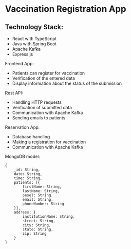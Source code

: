 # Vaccination Registration App

## Technology Stack:
- React with TypeScript
- Java with Spring Boot
- Apache Kafka
- Express.js

Frontend App:
- Patients can register for vaccination
- Verification of the entered data
- Display information about the status of the submission

Rest API:
- Handling HTTP requests
- Verification of submitted data
- Communication with Apache Kafka
- Sending emails to patients

Reservation App:
- Database handling
- Making a registration for vaccination
- Communication with Apache Kafka

MongoDB model:

```
{
    _id: String,
    date: String,
    time: String,
    patients: [{
        firstName: String,
        lastName: String,
        pesel: String,
        email: String,
        phoneNumber: String
    }],
    address: {
        institutionName: String,
        street: String,
        city: String,
        state: String,
        zip: String
    }
}

```

